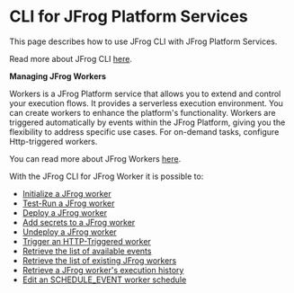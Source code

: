 # CLI for JFrog Platform Services

This page describes how to use JFrog CLI with JFrog Platform Services.

Read more about JFrog CLI [here](https://jfrog-external.fluidtopics.net/r/help/JFrog-CLI/JFrog-CLI).

**Managing JFrog Workers**

Workers is a JFrog Platform service that allows you to extend and control your execution flows. It provides a serverless execution environment. You can create workers to enhance the platform's functionality. Workers are triggered automatically by events within the JFrog Platform, giving you the flexibility to address specific use cases. For on-demand tasks, configure Http-triggered workers.

You can read more about JFrog Workers [here](https://jfrog.com/help/r/jfrog-platform-administration-documentation/workers).


With the JFrog CLI for JFrog Worker it is possible to:

- [Initialize a JFrog worker](./platform-workers-init.md)
- [Test-Run a JFrog worker](./platform-workers-dry-run.md)
- [Deploy a JFrog worker](./platform-workers-deploy.md)
- [Add secrets to a JFrog worker](./platform-workers-add-secret.md)
- [Undeploy a JFrog worker](./platform-workers-undeploy.md)
- [Trigger an HTTP-Triggered worker](./platform-workers-execute.md)
- [Retrieve the list of available events](./platform-workers-list-event.md)
- [Retrieve the list of existing JFrog workers](./platform-workers-list.md)
- [Retrieve a JFrog worker's execution history](./platform-workers-execution-history.md)
- [Edit an SCHEDULE_EVENT worker schedule](./platform-workers-edit-schedule.md)